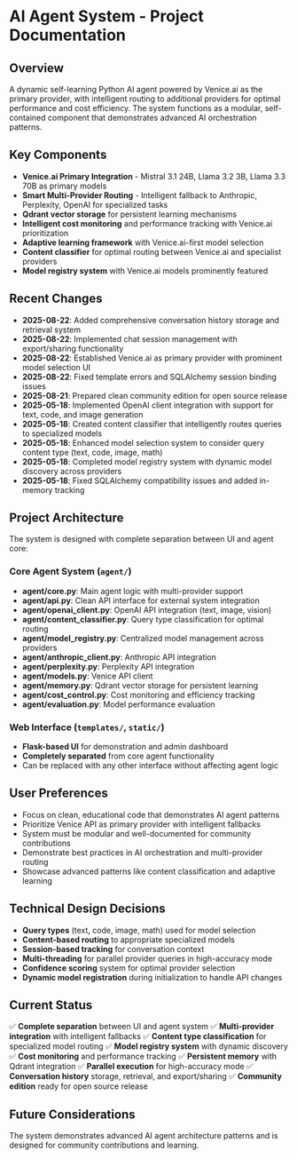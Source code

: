 # AI Agent System - Project Documentation

## Overview
A dynamic self-learning Python AI agent powered by Venice.ai as the primary provider, with intelligent routing to additional providers for optimal performance and cost efficiency. The system functions as a modular, self-contained component that demonstrates advanced AI orchestration patterns.

## Key Components
- **Venice.ai Primary Integration** - Mistral 3.1 24B, Llama 3.2 3B, Llama 3.3 70B as primary models
- **Smart Multi-Provider Routing** - Intelligent fallback to Anthropic, Perplexity, OpenAI for specialized tasks
- **Qdrant vector storage** for persistent learning mechanisms
- **Intelligent cost monitoring** and performance tracking with Venice.ai prioritization
- **Adaptive learning framework** with Venice.ai-first model selection
- **Content classifier** for optimal routing between Venice.ai and specialist providers
- **Model registry system** with Venice.ai models prominently featured

## Recent Changes
- **2025-08-22**: Added comprehensive conversation history storage and retrieval system
- **2025-08-22**: Implemented chat session management with export/sharing functionality
- **2025-08-22**: Established Venice.ai as primary provider with prominent model selection UI
- **2025-08-22**: Fixed template errors and SQLAlchemy session binding issues
- **2025-08-21**: Prepared clean community edition for open source release
- **2025-05-18**: Implemented OpenAI client integration with support for text, code, and image generation
- **2025-05-18**: Created content classifier that intelligently routes queries to specialized models
- **2025-05-18**: Enhanced model selection system to consider query content type (text, code, image, math)
- **2025-05-18**: Completed model registry system with dynamic model discovery across providers
- **2025-05-18**: Fixed SQLAlchemy compatibility issues and added in-memory tracking

## Project Architecture
The system is designed with complete separation between UI and agent core:

### Core Agent System (`agent/`)
- **agent/core.py**: Main agent logic with multi-provider support
- **agent/api.py**: Clean API interface for external system integration
- **agent/openai_client.py**: OpenAI API integration (text, image, vision)
- **agent/content_classifier.py**: Query type classification for optimal routing
- **agent/model_registry.py**: Centralized model management across providers
- **agent/anthropic_client.py**: Anthropic API integration
- **agent/perplexity.py**: Perplexity API integration
- **agent/models.py**: Venice API client
- **agent/memory.py**: Qdrant vector storage for persistent learning
- **agent/cost_control.py**: Cost monitoring and efficiency tracking
- **agent/evaluation.py**: Model performance evaluation

### Web Interface (`templates/`, `static/`)
- **Flask-based UI** for demonstration and admin dashboard
- **Completely separated** from core agent functionality
- Can be replaced with any other interface without affecting agent logic

## User Preferences
- Focus on clean, educational code that demonstrates AI agent patterns
- Prioritize Venice API as primary provider with intelligent fallbacks
- System must be modular and well-documented for community contributions
- Demonstrate best practices in AI orchestration and multi-provider routing
- Showcase advanced patterns like content classification and adaptive learning

## Technical Design Decisions
- **Query types** (text, code, image, math) used for model selection
- **Content-based routing** to appropriate specialized models
- **Session-based tracking** for conversation context
- **Multi-threading** for parallel provider queries in high-accuracy mode
- **Confidence scoring** system for optimal provider selection
- **Dynamic model registration** during initialization to handle API changes

## Current Status
✅ **Complete separation** between UI and agent system
✅ **Multi-provider integration** with intelligent fallbacks
✅ **Content type classification** for specialized model routing
✅ **Model registry system** with dynamic discovery
✅ **Cost monitoring** and performance tracking
✅ **Persistent memory** with Qdrant integration
✅ **Parallel execution** for high-accuracy mode
✅ **Conversation history** storage, retrieval, and export/sharing
✅ **Community edition** ready for open source release

## Future Considerations
The system demonstrates advanced AI agent architecture patterns and is designed for community contributions and learning.